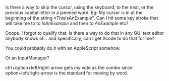 Is there a way to skip the cursor, using the keyboard, to the next, or the previous capital letter in a jammed word.  Eg: My cursor is in at the beginning of the string *ThisIsAnExample".  Can I hit some key stroke that will take me to to *IsAnExample* and then to *AnExample* etc?

Ooops.  I forgot to qualify that.  Is there a way to do that in any GUI text editor anybody knows of... and specifically, can I get Xcode to do that for me?

You could probably do it with an AppleScript somehow.

Or an InputManager?

ctrl+option+left/right-arrow gets my vote as the combo since option+left/right-arrow is the standard for moving by word.
